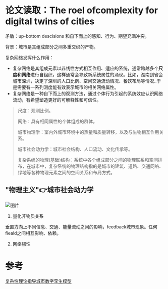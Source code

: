 # 论文读取：The roel ofcomplexity for digital twins of cities

矛盾：up-bottom descisions 和自下而上的感知、行为、期望充满冲突。

背景：城市是其组成部分之间多重交织的产物。

复杂网络发挥什么作用：

* 复杂网络是其组成元素以非线性方式相互作用、适应的系统，通常跨越多个**尺度和网络**进行自组织，这样通常会导致新系统属性的涌现。比如，湖南到省会城市深圳，决定了深圳的人口比例、空间交通流动情况、餐饮布局等情况..于是需要有一系列测度能有效表示城市的相关网络属性。
* 复杂网络是一种自下而上的观测方法，通过个体行为引起的系统效应认识网络流动，有希望塑造更好的可解释性和可信性。

> 尺度：观测比例。
>
> 网络：具有相同属性的个体组成的群体。
>
> 城市物理学：室内外城市环境中的热量和质量转移，以及与生物相互作用关系。
>
> 城市社会动力学：城市社会结构、人口流动、文化传承等。
>
> 复杂系统的物理(基础)结构：系统中各个组成部分之间的物理联系和空间排布，在城市中，复杂系统的物理结构指的是城市的建筑、道路、交通网络、绿地等各种物理元素之间的空间关系和布局方式。

## "物理主义"👉城市社会动力学

![图片](https://mmbiz.qpic.cn/mmbiz_png/wibWV1DB7tWKmmRrFQ7pdvnicvSAhkur8rjAMZg12NDH4dXE5apTFLdKYMloORs1HziaQMOf5deiaeuCqwVt8icJQsA/640?wx_fmt=png&tp=wxpic&wxfrom=5&wx_lazy=1&wx_co=1)

1. 量化非物质关系

垂直方向上不同信息、交通、能量流动之间的影响，feedback城市现象。任何fieald之间相互影响、依赖。

2. 网络韧性



# 参考

[复杂性理论指导城市数字孪生模型](https://mp.weixin.qq.com/s/5uCfDMqK3yTRb_j4zTG1UQ)

